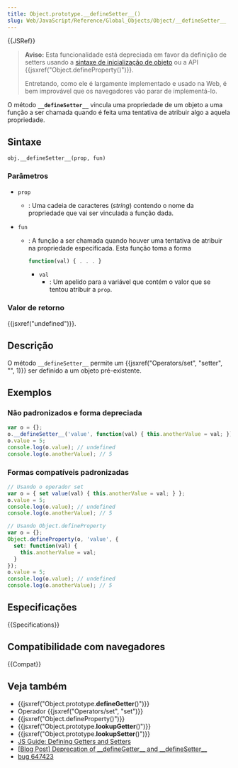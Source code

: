 ```yaml
---
title: Object.prototype.__defineSetter__()
slug: Web/JavaScript/Reference/Global_Objects/Object/__defineSetter__
---
```

{{JSRef}}

> **Aviso:** Esta funcionalidade está depreciada em favor da definição de setters usando a [sintaxe de inicialização de objeto](/pt-BR/docs/Web/JavaScript/Reference/Operators/Object_initializer) ou a API {{jsxref("Object.defineProperty()")}}.
>
> Entretando, como ele é largamente implementado e usado na Web, é bem improvável que os navegadores vão parar de implementá-lo.

O método **`__defineSetter__`** vincula uma propriedade de um objeto a uma função a ser chamada quando é feita uma tentativa de atribuir algo a aquela propriedade.

## Sintaxe

```
obj.__defineSetter__(prop, fun)
```

### Parâmetros

- `prop`
  - : Uma cadeia de caracteres (_string_) contendo o nome da propriedade que vai ser vinculada a função dada.
- `fun`

  - : A função a ser chamada quando houver uma tentativa de atribuir na propriedade especificada. Esta função toma a forma

    ```js
    function(val) { . . . }
    ```

    - `val`
      - : Um apelido para a variável que contém o valor que se tentou atribuir a `prop`.

### Valor de retorno

{{jsxref("undefined")}}.

## Descrição

O método `__defineSetter__` permite um {{jsxref("Operators/set", "setter", "", 1)}} ser definido a um objeto pré-existente.

## Exemplos

### Não padronizados e forma depreciada

```js
var o = {};
o.__defineSetter__('value', function(val) { this.anotherValue = val; });
o.value = 5;
console.log(o.value); // undefined
console.log(o.anotherValue); // 5
```

### Formas compatíveis padronizadas

```js
// Usando o operador set
var o = { set value(val) { this.anotherValue = val; } };
o.value = 5;
console.log(o.value); // undefined
console.log(o.anotherValue); // 5

// Usando Object.defineProperty
var o = {};
Object.defineProperty(o, 'value', {
  set: function(val) {
    this.anotherValue = val;
  }
});
o.value = 5;
console.log(o.value); // undefined
console.log(o.anotherValue); // 5
```

## Especificações

{{Specifications}}

## Compatibilidade com navegadores

{{Compat}}

## Veja também

- {{jsxref("Object.prototype.__defineGetter__()")}}
- Operador {{jsxref("Operators/set", "set")}}
- {{jsxref("Object.defineProperty()")}}
- {{jsxref("Object.prototype.__lookupGetter__()")}}
- {{jsxref("Object.prototype.__lookupSetter__()")}}
- [JS Guide: Defining Getters and Setters](/pt-BR/docs/Web/JavaScript/Guide/Working_with_Objects#Defining_getters_and_setters)
- [\[Blog Post\] Deprecation of \_\_defineGetter\_\_ and \_\_defineSetter\_\_](http://whereswalden.com/2010/04/16/more-spidermonkey-changes-ancient-esoteric-very-rarely-used-syntax-for-creating-getters-and-setters-is-being-removed/)
- [bug 647423](https://bugzilla.mozilla.org/show_bug.cgi?id=647423)
